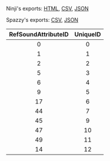 Ninji's exports: [HTML](https://wuffs.org/acnh/bcsv_160/html/SoundAttributeForPlacement.html), [CSV](https://wuffs.org/acnh/bcsv_160/csv/SoundAttributeForPlacement.csv), [JSON](https://wuffs.org/acnh/bcsv_160/json/SoundAttributeForPlacement.json)

Spazzy's exports: [CSV](https://github.com/McSpazzy/acnh-csv/blob/master/SoundAttributeForPlacement.csv), [JSON](https://github.com/McSpazzy/acnh-json/blob/master/SoundAttributeForPlacement.json)

| RefSoundAttributeID | UniqueID |
|:--:|:--:|
| 0 | 0 | 
| 1 | 1 | 
| 2 | 2 | 
| 5 | 3 | 
| 6 | 4 | 
| 9 | 5 | 
| 17 | 6 | 
| 44 | 7 | 
| 45 | 9 | 
| 47 | 10 | 
| 49 | 11 | 
| 14 | 12 | 
